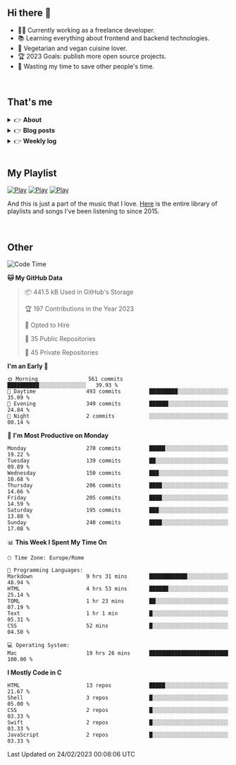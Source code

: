 <h2>Hi there 👋</h2>

- 👨‍💻 Currently working as a freelance developer.
- :books: Learning everything about frontend and backend technologies.
- 🌱 Vegetarian and vegan cuisine lover.
- :trophy: 2023 Goals: publish more open source projects.
- :dart: Wasting my time to save other people's time.

<br>

## That's me
<!-- markdownlint-disable MD033 -->
<details>
    <summary>&#128073 <b>About</b></summary><br/>

<!-- BLOG-POST-LIST:START -->
- 👀 [About me](https://simonemargio.im/about/)
- 🧑‍💻 [Resume](https://simonemargio.im/resume/)
- 🤝 [Polywork](https://www.polywork.com/simonemargio)
<!-- BLOG-POST-LIST:END -->
</details>

<details>
    <summary>&#128073 <b>Blog posts</b></summary><br/>

<!-- BLOG-POST-LIST:START -->
- [LastPass](https://simonemargio.im/blog/lastpass/)
- [Apple Music](https://simonemargio.im/blog/applemusic/)
- [iCloud Keychain](https://simonemargio.im/blog/icloudkeychain/)
- [Digital legacy](https://simonemargio.im/blog/digitallegacy/)
- [Usability](https://simonemargio.im/blog/usability/)
- [Bitwarden](https://simonemargio.im/blog/bitwarden/)
- [About EXIF metadata](https://simonemargio.im/blog/aboutexifmetadata/)
- [Stop using whatsapp](https://simonemargio.im/blog/stopusingwhatsapp/)
- [Password Managers](https://simonemargio.im/blog/managepasswords/)
- [More](https://simonemargio.im/blog/page/2/)
<!-- BLOG-POST-LIST:END -->
</details>

<details>
    <summary>&#128073 <b>Weekly log</b></summary><br/>

<!-- BLOG-POST-LIST:START -->
- [February - 3° week](https://simonemargio.im/log/2022/february/3/)
<!-- BLOG-POST-LIST:END -->
</details>

<br>

## My Playlist
[![Play](https://user-images.githubusercontent.com/22590804/173320312-c6ff4952-2d80-4da0-bc86-1a49d009b4a7.jpg)](https://music.apple.com/it/playlist/juice/pl.u-mJy83A8tGBvZWA)
[![Play](https://user-images.githubusercontent.com/22590804/173320788-49695c90-a4c3-48b3-8ac5-f6f4b944955f.jpg)](https://music.apple.com/it/playlist/gym/pl.u-38oWWgbT3gryK0)
[![Play](https://user-images.githubusercontent.com/22590804/173321081-fd673357-e189-4e1d-bf6a-fc8048872de2.jpg)](https://music.apple.com/it/playlist/relax/pl.u-9N9LLp3u27KNLk)

And this is just a part of the music that I love. [Here](https://simonemargio.github.io/music/) is the entire library of playlists and songs I've been listening to since 2015.

<br>

## Other

<!--START_SECTION:waka-->
![Code Time](http://img.shields.io/badge/Code%20Time-404%20hrs%2057%20mins-blue)

**🐱 My GitHub Data** 

> 📦 441.5 kB Used in GitHub's Storage 
 > 
> 🏆 197 Contributions in the Year 2023
 > 
> 💼 Opted to Hire
 > 
> 📜 35 Public Repositories 
 > 
> 🔑 45 Private Repositories 
 > 
**I'm an Early 🐤** 

```text
🌞 Morning                561 commits         ██████████░░░░░░░░░░░░░░░   39.93 % 
🌆 Daytime                493 commits         █████████░░░░░░░░░░░░░░░░   35.09 % 
🌃 Evening                349 commits         ██████░░░░░░░░░░░░░░░░░░░   24.84 % 
🌙 Night                  2 commits           ░░░░░░░░░░░░░░░░░░░░░░░░░   00.14 % 
```
📅 **I'm Most Productive on Monday** 

```text
Monday                   270 commits         █████░░░░░░░░░░░░░░░░░░░░   19.22 % 
Tuesday                  139 commits         ██░░░░░░░░░░░░░░░░░░░░░░░   09.89 % 
Wednesday                150 commits         ███░░░░░░░░░░░░░░░░░░░░░░   10.68 % 
Thursday                 206 commits         ████░░░░░░░░░░░░░░░░░░░░░   14.66 % 
Friday                   205 commits         ████░░░░░░░░░░░░░░░░░░░░░   14.59 % 
Saturday                 195 commits         ███░░░░░░░░░░░░░░░░░░░░░░   13.88 % 
Sunday                   240 commits         ████░░░░░░░░░░░░░░░░░░░░░   17.08 % 
```


📊 **This Week I Spent My Time On** 

```text
🕑︎ Time Zone: Europe/Rome

💬 Programming Languages: 
Markdown                 9 hrs 31 mins       ████████████░░░░░░░░░░░░░   48.94 % 
HTML                     4 hrs 53 mins       ██████░░░░░░░░░░░░░░░░░░░   25.14 % 
TOML                     1 hr 23 mins        ██░░░░░░░░░░░░░░░░░░░░░░░   07.19 % 
Text                     1 hr 1 min          █░░░░░░░░░░░░░░░░░░░░░░░░   05.31 % 
CSS                      52 mins             █░░░░░░░░░░░░░░░░░░░░░░░░   04.50 % 

💻 Operating System: 
Mac                      19 hrs 26 mins      █████████████████████████   100.00 % 
```

**I Mostly Code in C** 

```text
HTML                     13 repos            █████░░░░░░░░░░░░░░░░░░░░   21.67 % 
Shell                    3 repos             █░░░░░░░░░░░░░░░░░░░░░░░░   05.00 % 
CSS                      2 repos             █░░░░░░░░░░░░░░░░░░░░░░░░   03.33 % 
Swift                    2 repos             █░░░░░░░░░░░░░░░░░░░░░░░░   03.33 % 
JavaScript               2 repos             █░░░░░░░░░░░░░░░░░░░░░░░░   03.33 % 
```




 Last Updated on 24/02/2023 00:08:06 UTC
<!--END_SECTION:waka-->




